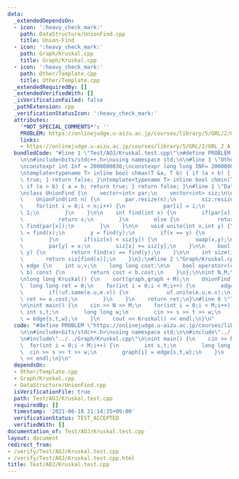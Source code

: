 ```yaml
---
data:
  _extendedDependsOn:
  - icon: ':heavy_check_mark:'
    path: DataStructure/UnionFind.cpp
    title: Union-Find
  - icon: ':heavy_check_mark:'
    path: Graph/Kruskal.cpp
    title: Graph/Kruskal.cpp
  - icon: ':heavy_check_mark:'
    path: Other/Template.cpp
    title: Other/Template.cpp
  _extendedRequiredBy: []
  _extendedVerifiedWith: []
  _isVerificationFailed: false
  _pathExtension: cpp
  _verificationStatusIcon: ':heavy_check_mark:'
  attributes:
    '*NOT_SPECIAL_COMMENTS*': ''
    PROBLEM: https://onlinejudge.u-aizu.ac.jp/courses/library/5/GRL/2/GRL_2_A
    links:
    - https://onlinejudge.u-aizu.ac.jp/courses/library/5/GRL/2/GRL_2_A
  bundledCode: "#line 1 \"Test/AOJ/Kruskal.test.cpp\"\n#define PROBLEM \"https://onlinejudge.u-aizu.ac.jp/courses/library/5/GRL/2/GRL_2_A\"\
    \n\n#include<bits/stdc++.h>\nusing namespace std;\n\n#line 1 \"Other/Template.cpp\"\
    \nconstexpr int Inf = 2000000030;\nconstexpr long long INF= 2000000000000000000;\n\
    \ntemplate<typename T> inline bool chmax(T &a, T b) { if (a < b) { a = b; return\
    \ true; } return false; }\ntemplate<typename T> inline bool chmin(T &a, T b) {\
    \ if (a > b) { a = b; return true; } return false; }\n#line 1 \"DataStructure/UnionFind.cpp\"\
    \nclass UnionFind {\n    vector<int> par;\n    vector<int> siz;\n\npublic:\n\n\
    \    UnionFind(int n) {\n        par.resize(n);\n        siz.resize(n);\n    \
    \    for(int i = 0;i < n;i++) {\n            par[i] = i;\n            siz[i] =\
    \ 1;\n        }\n    }\n\n    int find(int x) {\n        if(par[x] == x) {\n \
    \           return x;\n        }\n        else {\n            return par[x] =\
    \ find(par[x]);\n        }\n    }\n\n    void unite(int x,int y) {\n        x\
    \ = find(x);\n        y = find(y);\n        if(x == y) {\n            return;\n\
    \        }\n        if(siz[x] < siz[y]) {\n            swap(x,y);\n        }\n\
    \        par[y] = x;\n        siz[x] += siz[y];\n    }\n\n    bool same(int x,int\
    \ y) {\n        return find(x) == find(y);\n    }\n\n    int size(int x) {\n \
    \       return siz[find(x)];\n    }\n};\n#line 2 \"Graph/Kruskal.cpp\"\n\nstruct\
    \ edge {\n    int u,v;\n    long long cost;\n\n    bool operator<(const edge&\
    \ b) const {\n        return cost < b.cost;\n    }\n};\n\nint N,M;\nedge graph[200010];\n\
    \nlong long Kruskal() {\n    sort(graph,graph + M);\n    UnionFind uf(N);\n  \
    \  long long ret = 0;\n    for(int i = 0;i < M;i++) {\n        edge e = graph[i];\n\
    \        if(!uf.same(e.u,e.v)) {\n            uf.unite(e.u,e.v);\n           \
    \ ret += e.cost;\n        }\n    }\n    return ret;\n}\n#line 8 \"Test/AOJ/Kruskal.test.cpp\"\
    \n\nint main() {\n    cin >> N >> M;\n    for(int i = 0;i < M;i++) {\n       \
    \ int s,t;\n        long long w;\n        cin >> s >> t >> w;\n        graph[i]\
    \ = edge{s,t,w};\n    }\n    cout << Kruskal() << endl;\n}\n"
  code: "#define PROBLEM \"https://onlinejudge.u-aizu.ac.jp/courses/library/5/GRL/2/GRL_2_A\"\
    \n\n#include<bits/stdc++.h>\nusing namespace std;\n\n#include\"../../Other/Template.cpp\"\
    \n#include\"../../Graph/Kruskal.cpp\"\n\nint main() {\n    cin >> N >> M;\n  \
    \  for(int i = 0;i < M;i++) {\n        int s,t;\n        long long w;\n      \
    \  cin >> s >> t >> w;\n        graph[i] = edge{s,t,w};\n    }\n    cout << Kruskal()\
    \ << endl;\n}\n"
  dependsOn:
  - Other/Template.cpp
  - Graph/Kruskal.cpp
  - DataStructure/UnionFind.cpp
  isVerificationFile: true
  path: Test/AOJ/Kruskal.test.cpp
  requiredBy: []
  timestamp: '2021-06-18 21:14:35+09:00'
  verificationStatus: TEST_ACCEPTED
  verifiedWith: []
documentation_of: Test/AOJ/Kruskal.test.cpp
layout: document
redirect_from:
- /verify/Test/AOJ/Kruskal.test.cpp
- /verify/Test/AOJ/Kruskal.test.cpp.html
title: Test/AOJ/Kruskal.test.cpp
---
```

